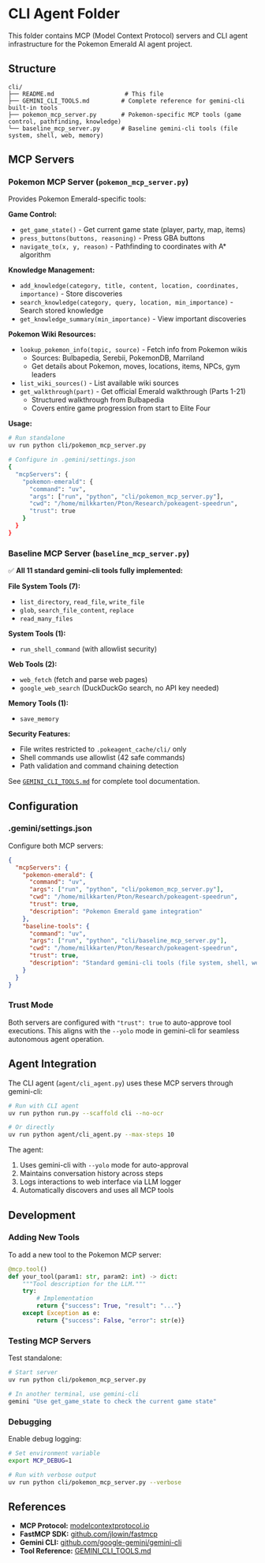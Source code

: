 # CLI Agent Folder

This folder contains MCP (Model Context Protocol) servers and CLI agent infrastructure for the Pokemon Emerald AI agent project.

## Structure

```
cli/
├── README.md                    # This file
├── GEMINI_CLI_TOOLS.md         # Complete reference for gemini-cli built-in tools
├── pokemon_mcp_server.py       # Pokemon-specific MCP tools (game control, pathfinding, knowledge)
└── baseline_mcp_server.py      # Baseline gemini-cli tools (file system, shell, web, memory)
```

## MCP Servers

### Pokemon MCP Server (`pokemon_mcp_server.py`)

Provides Pokemon Emerald-specific tools:

**Game Control:**
- `get_game_state()` - Get current game state (player, party, map, items)
- `press_buttons(buttons, reasoning)` - Press GBA buttons
- `navigate_to(x, y, reason)` - Pathfinding to coordinates with A* algorithm

**Knowledge Management:**
- `add_knowledge(category, title, content, location, coordinates, importance)` - Store discoveries
- `search_knowledge(category, query, location, min_importance)` - Search stored knowledge
- `get_knowledge_summary(min_importance)` - View important discoveries

**Pokemon Wiki Resources:**
- `lookup_pokemon_info(topic, source)` - Fetch info from Pokemon wikis
  - Sources: Bulbapedia, Serebii, PokemonDB, Marriland
  - Get details about Pokemon, moves, locations, items, NPCs, gym leaders
- `list_wiki_sources()` - List available wiki sources
- `get_walkthrough(part)` - Get official Emerald walkthrough (Parts 1-21)
  - Structured walkthrough from Bulbapedia
  - Covers entire game progression from start to Elite Four

**Usage:**
```bash
# Run standalone
uv run python cli/pokemon_mcp_server.py

# Configure in .gemini/settings.json
{
  "mcpServers": {
    "pokemon-emerald": {
      "command": "uv",
      "args": ["run", "python", "cli/pokemon_mcp_server.py"],
      "cwd": "/home/milkkarten/Pton/Research/pokeagent-speedrun",
      "trust": true
    }
  }
}
```

### Baseline MCP Server (`baseline_mcp_server.py`)

✅ **All 11 standard gemini-cli tools fully implemented:**

**File System Tools (7):**
- `list_directory`, `read_file`, `write_file`
- `glob`, `search_file_content`, `replace`
- `read_many_files`

**System Tools (1):**
- `run_shell_command` (with allowlist security)

**Web Tools (2):**
- `web_fetch` (fetch and parse web pages)
- `google_web_search` (DuckDuckGo search, no API key needed)

**Memory Tools (1):**
- `save_memory`

**Security Features:**
- File writes restricted to `.pokeagent_cache/cli/` only
- Shell commands use allowlist (42 safe commands)
- Path validation and command chaining detection

See [`GEMINI_CLI_TOOLS.md`](./GEMINI_CLI_TOOLS.md) for complete tool documentation.

## Configuration

### .gemini/settings.json

Configure both MCP servers:

```json
{
  "mcpServers": {
    "pokemon-emerald": {
      "command": "uv",
      "args": ["run", "python", "cli/pokemon_mcp_server.py"],
      "cwd": "/home/milkkarten/Pton/Research/pokeagent-speedrun",
      "trust": true,
      "description": "Pokemon Emerald game integration"
    },
    "baseline-tools": {
      "command": "uv",
      "args": ["run", "python", "cli/baseline_mcp_server.py"],
      "cwd": "/home/milkkarten/Pton/Research/pokeagent-speedrun",
      "trust": true,
      "description": "Standard gemini-cli tools (file system, shell, web, memory)"
    }
  }
}
```

### Trust Mode

Both servers are configured with `"trust": true` to auto-approve tool executions. This aligns with the `--yolo` mode in gemini-cli for seamless autonomous agent operation.

## Agent Integration

The CLI agent (`agent/cli_agent.py`) uses these MCP servers through gemini-cli:

```bash
# Run with CLI agent
uv run python run.py --scaffold cli --no-ocr

# Or directly
uv run python agent/cli_agent.py --max-steps 10
```

The agent:
1. Uses gemini-cli with `--yolo` mode for auto-approval
2. Maintains conversation history across steps
3. Logs interactions to web interface via LLM logger
4. Automatically discovers and uses all MCP tools

## Development

### Adding New Tools

To add a new tool to the Pokemon MCP server:

```python
@mcp.tool()
def your_tool(param1: str, param2: int) -> dict:
    """Tool description for the LLM."""
    try:
        # Implementation
        return {"success": True, "result": "..."}
    except Exception as e:
        return {"success": False, "error": str(e)}
```

### Testing MCP Servers

Test standalone:
```bash
# Start server
uv run python cli/pokemon_mcp_server.py

# In another terminal, use gemini-cli
gemini "Use get_game_state to check the current game state"
```

### Debugging

Enable debug logging:
```bash
# Set environment variable
export MCP_DEBUG=1

# Run with verbose output
uv run python cli/pokemon_mcp_server.py --verbose
```

## References

- **MCP Protocol:** [modelcontextprotocol.io](https://modelcontextprotocol.io)
- **FastMCP SDK:** [github.com/jlowin/fastmcp](https://github.com/jlowin/fastmcp)
- **Gemini CLI:** [github.com/google-gemini/gemini-cli](https://github.com/google-gemini/gemini-cli)
- **Tool Reference:** [GEMINI_CLI_TOOLS.md](./GEMINI_CLI_TOOLS.md)
